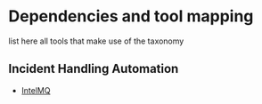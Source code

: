 # Dependencies and tool mapping
list here all tools that make use of the taxonomy

## Incident Handling Automation

  * [IntelMQ](https://intelmq.org)
